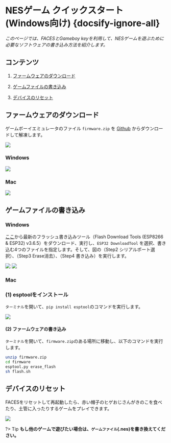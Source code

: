 # NESゲーム クイックスタート (Windows向け) {docsify-ignore-all}

*このページでは、FACESとGameboy keyを利用して、NESゲームを遊ぶために必要なソフトウェアの書き込み方法を紹介します。*

## コンテンツ

1. [ファームウェアのダウンロード](#ファームウェアのダウンロード)

2. [ゲームファイルの書き込み](#ゲームファイルの書き込み)

3. [デバイスのリセット](#デバイスのリセット)

## ファームウェアのダウンロード

ゲームボーイエミュレータのファイル `firmware.zip` を [Github](https://github.com/m5stack/M5Stack-nesemu) からダウンロードして解凍します。

<img src="assets/img/getting_started_pics/faces/faces_quick_start_05.png">

### Windows

<img src="assets/img/getting_started_pics/faces/unpack_firmware.png">

### Mac

<img src="assets/img/getting_started_pics/faces/faces_quick_start_06.png">

## ゲームファイルの書き込み

### Windows

[ここ](https://www.espressif.com/en/support/download/other-tools)から最新のフラッシュ書き込みツール（Flash Download Tools (ESP8266 & ESP32) v3.6.5）をダウンロード、実行し、`ESP32 DownloadTool` を選択、書き込む4つのファイルを指定します。そして、図の（Step2 シリアルポート選択）、（Step3 Erase消去）、（Step4 書き込み）を実行します。

<img src="assets/img/getting_started_pics/faces/chose_files.png">

<img src="assets/img/getting_started_pics/faces/download_it.png">

### Mac

### (1) esptoolをインストール

`ターミナル`を開いて、`pip install esptool`のコマンドを実行します。

<img src="assets/img/getting_started_pics/faces/faces_quick_start_08.png">

#### (2) ファームウェアの書き込み

`ターミナル`を開いて、`firmware.zip`のある場所に移動し、以下のコマンドを実行します。

```sh
unzip firmware.zip
cd firmware
esptool.py erase_flash
sh flash.sh
```

## デバイスのリセット

FACESをリセットして再起動したら、赤い帽子のヒゲおじさんがきのこを食べたり、土管に入ったりするゲームをプレイできます。

<img src="assets/img/product_pics/core/faces_kit/gameboy_01.png">

?> Tip **もし他のゲームで遊びたい場合は、`ゲームファイル`(.nes)を書き換えてください。**
